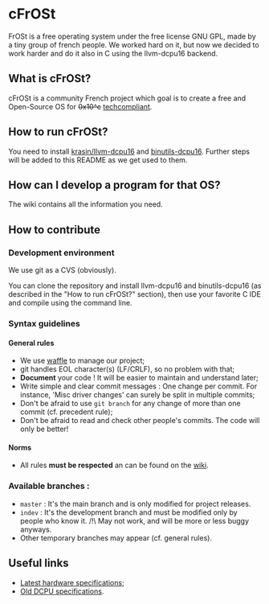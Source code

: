 # cFrOSt


FrOSt is a free operating system under the free license GNU GPL, made by a tiny group of french people. We worked hard on it, but now we decided to work harder and do it also in C using the llvm-dcpu16 backend.


## What is cFrOSt?

cFrOSt is a community French project which goal is to create a free and Open-Source OS for ~~0x10^c~~ [techcompliant](https://reddit.com/r/techcompliant).


## How to run cFrOSt?

You need to install [krasin/llvm-dcpu16](https://github.com/krasin/llvm-dcpu16/) and [binutils-dcpu16](https://github.com/frot/binutils-dcpu16). Further steps will be added to this README as we get used to them.

## How can I develop a program for that OS?

The wiki contains all the information you need.


## How to contribute

### Development environment

We use git as a CVS (obviously).

You can clone the repository and install llvm-dcpu16 and binutils-dcpu16 (as described in the "How to run cFrOSt?" section), then use your favorite C IDE and compile using the command line.


### Syntax guidelines

#### General rules

* We use [waffle](https://waffle.io/FrOSt-Foundation/cFrOSt) to manage our project;
* git handles EOL character(s) (LF/CRLF), so no problem with that;
* __Document__ your code ! It will be easier to maintain and understand later;
* Write simple and clear commit messages : One change per commit. For instance, 'Misc driver changes' can surely be split in multiple commits;
* Don't be afraid to use `git branch` for any change of more than one commit (cf. precedent rule);
* Don't be afraid to read and check other people's commits. The code will only be better!


#### Norms

* All rules **must be respected** an can be found on the [wiki](https://github.com/FrOSt-Foundation/cFrOSt/wiki/Coding-rules).

### Available branches :

* `master` : It's the main branch and is only modified for project releases.
* `indev` : It's the development branch and must be modified only by people who know it.  /!\ May not work, and will be more or less buggy anyways.
* Other temporary branches may appear (cf. general rules).

## Useful links

* [Latest hardware specifications](https://github.com/techcompliant/TC-Specs);
* [Old DCPU specifications](https://web.archive.org/web/20130817110245/http://dcpu.com).
